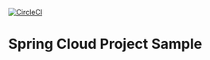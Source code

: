 [![CircleCI](https://circleci.com/gh/yulikexuan/cloudsample.svg?style=svg)](https://circleci.com/gh/yulikexuan/cloudsample)

# Spring Cloud Project Sample
